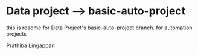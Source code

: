 # Data project --> basic-auto-project


this is readme for Data Project's basic-auto-project branch.
for automation projects

Prathiba Lingappan